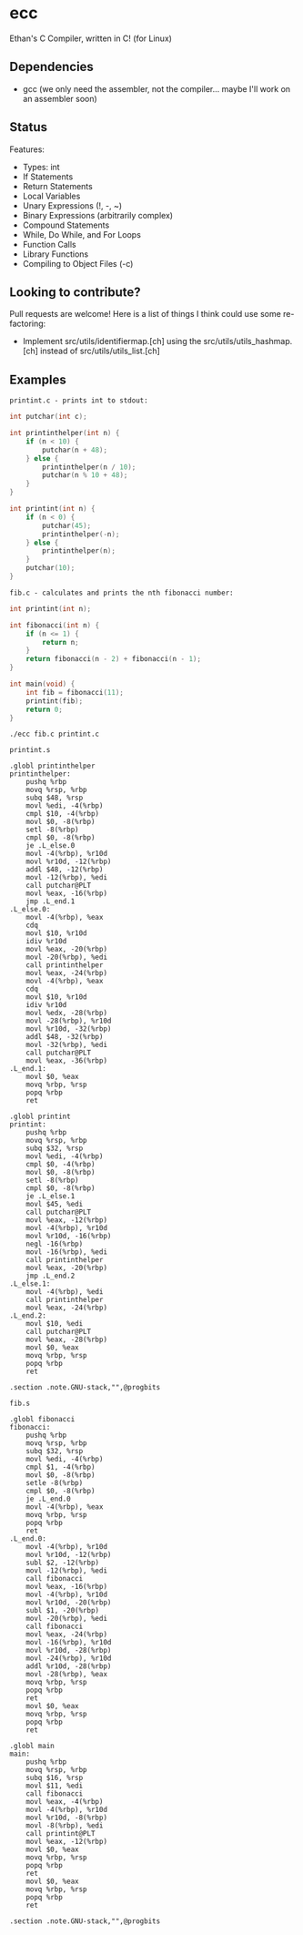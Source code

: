 # ecc
Ethan's C Compiler, written in C! (for Linux)

## Dependencies
- gcc (we only need the assembler, not the compiler... maybe I'll work on an assembler soon)

## Status
Features:
- Types: int
- If Statements
- Return Statements
- Local Variables
- Unary Expressions (!, -, ~)
- Binary Expressions (arbitrarily complex)
- Compound Statements
- While, Do While, and For Loops
- Function Calls
- Library Functions
- Compiling to Object Files (-c)

## Looking to contribute?
Pull requests are welcome! Here is a list of things I think could use some re-factoring:
- Implement src/utils/identifiermap.[ch] using the src/utils/utils_hashmap.[ch] instead of src/utils/utils_list.[ch]

## Examples

```
printint.c - prints int to stdout:
```
```c
int putchar(int c);

int printinthelper(int n) {
    if (n < 10) {
        putchar(n + 48);
    } else {
        printinthelper(n / 10);
        putchar(n % 10 + 48);
    }
}

int printint(int n) {
    if (n < 0) {
        putchar(45);
        printinthelper(-n);
    } else {
        printinthelper(n);
    }
    putchar(10);
}
```

```
fib.c - calculates and prints the nth fibonacci number:
```
```c
int printint(int n);

int fibonacci(int n) {
    if (n <= 1) {
        return n;
    }
    return fibonacci(n - 2) + fibonacci(n - 1);
}

int main(void) {
    int fib = fibonacci(11);
    printint(fib);
    return 0;
}
```

```
./ecc fib.c printint.c
```

```
printint.s
```
```assembly
.globl printinthelper
printinthelper:
	pushq %rbp
	movq %rsp, %rbp
	subq $48, %rsp
	movl %edi, -4(%rbp)
	cmpl $10, -4(%rbp)
	movl $0, -8(%rbp)
	setl -8(%rbp)
	cmpl $0, -8(%rbp)
	je .L_else.0
	movl -4(%rbp), %r10d
	movl %r10d, -12(%rbp)
	addl $48, -12(%rbp)
	movl -12(%rbp), %edi
	call putchar@PLT
	movl %eax, -16(%rbp)
	jmp .L_end.1
.L_else.0:
	movl -4(%rbp), %eax
	cdq
	movl $10, %r10d
	idiv %r10d
	movl %eax, -20(%rbp)
	movl -20(%rbp), %edi
	call printinthelper
	movl %eax, -24(%rbp)
	movl -4(%rbp), %eax
	cdq
	movl $10, %r10d
	idiv %r10d
	movl %edx, -28(%rbp)
	movl -28(%rbp), %r10d
	movl %r10d, -32(%rbp)
	addl $48, -32(%rbp)
	movl -32(%rbp), %edi
	call putchar@PLT
	movl %eax, -36(%rbp)
.L_end.1:
	movl $0, %eax
	movq %rbp, %rsp
	popq %rbp
	ret

.globl printint
printint:
	pushq %rbp
	movq %rsp, %rbp
	subq $32, %rsp
	movl %edi, -4(%rbp)
	cmpl $0, -4(%rbp)
	movl $0, -8(%rbp)
	setl -8(%rbp)
	cmpl $0, -8(%rbp)
	je .L_else.1
	movl $45, %edi
	call putchar@PLT
	movl %eax, -12(%rbp)
	movl -4(%rbp), %r10d
	movl %r10d, -16(%rbp)
	negl -16(%rbp)
	movl -16(%rbp), %edi
	call printinthelper
	movl %eax, -20(%rbp)
	jmp .L_end.2
.L_else.1:
	movl -4(%rbp), %edi
	call printinthelper
	movl %eax, -24(%rbp)
.L_end.2:
	movl $10, %edi
	call putchar@PLT
	movl %eax, -28(%rbp)
	movl $0, %eax
	movq %rbp, %rsp
	popq %rbp
	ret

.section .note.GNU-stack,"",@progbits
```

```
fib.s
```
```assembly
.globl fibonacci
fibonacci:
	pushq %rbp
	movq %rsp, %rbp
	subq $32, %rsp
	movl %edi, -4(%rbp)
	cmpl $1, -4(%rbp)
	movl $0, -8(%rbp)
	setle -8(%rbp)
	cmpl $0, -8(%rbp)
	je .L_end.0
	movl -4(%rbp), %eax
	movq %rbp, %rsp
	popq %rbp
	ret
.L_end.0:
	movl -4(%rbp), %r10d
	movl %r10d, -12(%rbp)
	subl $2, -12(%rbp)
	movl -12(%rbp), %edi
	call fibonacci
	movl %eax, -16(%rbp)
	movl -4(%rbp), %r10d
	movl %r10d, -20(%rbp)
	subl $1, -20(%rbp)
	movl -20(%rbp), %edi
	call fibonacci
	movl %eax, -24(%rbp)
	movl -16(%rbp), %r10d
	movl %r10d, -28(%rbp)
	movl -24(%rbp), %r10d
	addl %r10d, -28(%rbp)
	movl -28(%rbp), %eax
	movq %rbp, %rsp
	popq %rbp
	ret
	movl $0, %eax
	movq %rbp, %rsp
	popq %rbp
	ret

.globl main
main:
	pushq %rbp
	movq %rsp, %rbp
	subq $16, %rsp
	movl $11, %edi
	call fibonacci
	movl %eax, -4(%rbp)
	movl -4(%rbp), %r10d
	movl %r10d, -8(%rbp)
	movl -8(%rbp), %edi
	call printint@PLT
	movl %eax, -12(%rbp)
	movl $0, %eax
	movq %rbp, %rsp
	popq %rbp
	ret
	movl $0, %eax
	movq %rbp, %rsp
	popq %rbp
	ret

.section .note.GNU-stack,"",@progbits
```
